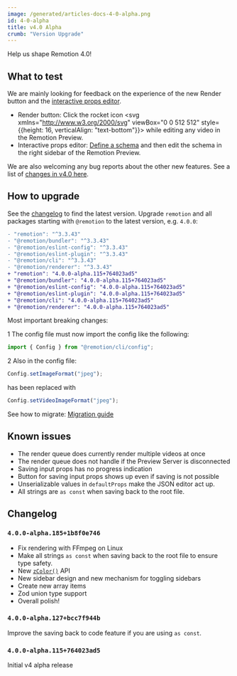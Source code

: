 ```yaml
---
image: /generated/articles-docs-4-0-alpha.png
id: 4-0-alpha
title: v4.0 Alpha
crumb: "Version Upgrade"
---
```


Help us shape Remotion 4.0!

## What to test

We are mainly looking for feedback on the experience of the new Render button and the [interactive props editor](/docs/parametrized-rendering#define-a-schema-).

- Render button: Click the rocket icon <svg xmlns="http://www.w3.org/2000/svg" viewBox="0 0 512 512" style={{height: 16, verticalAlign: "text-bottom"}}><path d="M117.8 128H207C286.9-3.7 409.5-8.5 483.9 5.3c11.6 2.2 20.7 11.2 22.8 22.8c13.8 74.4 9 197-122.7 276.9v89.3c0 25.4-13.4 49-35.3 61.9l-88.5 52.5c-7.4 4.4-16.6 4.5-24.1 .2s-12.1-12.2-12.1-20.9l0-114.7c0-22.6-9-44.3-25-60.3s-37.7-25-60.3-25H24c-8.6 0-16.6-4.6-20.9-12.1s-4.2-16.7 .2-24.1l52.5-88.5c13-21.9 36.5-35.3 61.9-35.3zM424 128a40 40 0 1 0 -80 0 40 40 0 1 0 80 0zM166.5 470C132.3 504.3 66 511 28.3 511.9c-16 .4-28.6-12.2-28.2-28.2C1 446 7.7 379.7 42 345.5c34.4-34.4 90.1-34.4 124.5 0s34.4 90.1 0 124.5zm-46.7-36.4c11.4-11.4 11.4-30 0-41.4s-30-11.4-41.4 0c-10.1 10.1-13 28.5-13.7 41.3c-.5 8 5.9 14.3 13.9 13.9c12.8-.7 31.2-3.7 41.3-13.7z"/></svg> while editing any video in the Remotion Preview.
- Interactive props editor: [Define a schema](/docs/parametrized-rendering#define-a-schema-) and then edit the schema in the right sidebar of the Remotion Preview.

We are also welcoming any bug reports about the other new features. See a list of [changes in v4.0 here](/blog/4-0).

## How to upgrade

See the [changelog](#changelog) to find the latest version.
Upgrade `remotion` and all packages starting with `@remotion` to the latest version, e.g. `4.0.0`:

```diff title="package.json"
- "remotion": "^3.3.43"
- "@remotion/bundler": "^3.3.43"
- "@remotion/eslint-config": "^3.3.43"
- "@remotion/eslint-plugin": "^3.3.43"
- "@remotion/cli": "^3.3.43"
- "@remotion/renderer": "^3.3.43"
+ "remotion": "4.0.0-alpha.115+764023ad5"
+ "@remotion/bundler": "4.0.0-alpha.115+764023ad5"
+ "@remotion/eslint-config": "4.0.0-alpha.115+764023ad5"
+ "@remotion/eslint-plugin": "4.0.0-alpha.115+764023ad5"
+ "@remotion/cli": "4.0.0-alpha.115+764023ad5"
+ "@remotion/renderer": "4.0.0-alpha.115+764023ad5"
```

Most important breaking changes:

<InlineStep>1</InlineStep> The config file must now import the config like the following:

```ts
import { Config } from "@remotion/cli/config";
```

<InlineStep>2</InlineStep> Also in the config file:

```ts
Config.setImageFormat("jpeg");
```

has been replaced with

```ts
Config.setVideoImageFormat("jpeg");
```

See how to migrate: [Migration guide](/docs/4-0-migration)

## Known issues

- The render queue does currently render multiple videos at once
- The render queue does not handle if the Preview Server is disconnected
- Saving input props has no progress indication
- Button for saving input props shows up even if saving is not possible
- Unserializable values in `defaultProps` make the JSON editor act up.
- All strings are `as const` when saving back to the root file.

## Changelog

### `4.0.0-alpha.185+1b8f0e746`

- Fix rendering with FFmpeg on Linux
- Make all strings `as const` when saving back to the root file to ensure type safety.
- New [`zColor()`](/docs/z-color) API
- New sidebar design and new mechanism for toggling sidebars
- Create new array items
- Zod union type support
- Overall polish!

### `4.0.0-alpha.127+bcc7f944b`

Improve the saving back to code feature if you are using `as const`.

### `4.0.0-alpha.115+764023ad5`

Initial v4 alpha release
